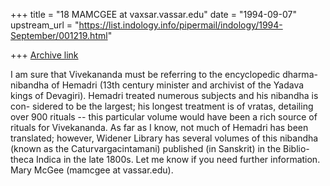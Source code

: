 +++
title = "18 MAMCGEE at vaxsar.vassar.edu"
date = "1994-09-07"
upstream_url = "https://list.indology.info/pipermail/indology/1994-September/001219.html"

+++
[Archive link](https://list.indology.info/pipermail/indology/1994-September/001219.html)

I am sure that Vivekananda must be referring to the encyclopedic dharma-
nibandha of Hemadri (13th century minister and archivist of the Yadava kings
of Devagiri).  Hemadri treated numerous subjects and his nibandha is con-
sidered to be the largest; his longest treatment is of vratas, detailing
over 900 rituals -- this particular volume would have been a rich source
of rituals for Vivekananda.  As far as I know, not much of Hemadri has 
been translated; however, Widener Library has several volumes of this nibandha
(known as the Caturvargacintamani) published (in Sanskrit) in the Biblio-
theca Indica in the late 1800s.  Let me know if you need further information.
Mary McGee (mamcgee at vassar.edu).





